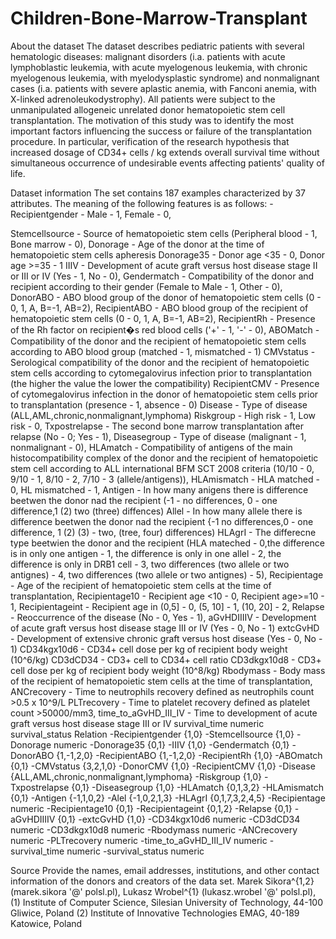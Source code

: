 # Children-Bone-Marrow-Transplant


About the dataset The dataset describes pediatric patients with several hematologic diseases: malignant disorders (i.a. patients with acute lymphoblastic leukemia, with acute myelogenous leukemia, with chronic myelogenous leukemia, with myelodysplastic syndrome) and nonmalignant cases (i.a. patients with severe aplastic anemia, with Fanconi anemia, with X-linked adrenoleukodystrophy). All patients were subject to the unmanipulated allogeneic unrelated donor hematopoietic stem cell transplantation. The motivation of this study was to identify the most important factors influencing the success or failure of the transplantation procedure. In particular, verification of the research hypothesis that increased dosage of CD34+ cells / kg extends overall survival time without simultaneous occurrence of undesirable events affecting patients' quality of life.

Dataset information The set contains 187 examples characterized by 37 attributes. The meaning of the following features is as follows: -Recipientgender - Male - 1, Female - 0,

Stemcellsource - Source of hematopoietic stem cells (Peripheral blood - 1, Bone marrow - 0),
Donorage - Age of the donor at the time of hematopoietic stem cells apheresis
Donorage35 - Donor age <35 - 0, Donor age >=35 - 1
IIIV - Development of acute graft versus host disease stage II or III or IV (Yes - 1, No - 0),
Gendermatch - Compatibility of the donor and recipient according to their gender (Female to Male - 1, Other - 0),
DonorABO - ABO blood group of the donor of hematopoietic stem cells (0 - 0, 1, A, B=-1, AB=2),
RecipientABO - ABO blood group of the recipient of hematopoietic stem cells (0 - 0, 1, A, B=-1, AB=2),
RecipientRh - Presence of the Rh factor on recipient�s red blood cells ('+' - 1, '-' - 0),
ABOMatch - Compatibility of the donor and the recipient of hematopoietic stem cells according to ABO blood group (matched - 1, mismatched - 1)
CMVstatus - Serological compatibility of the donor and the recipient of hematopoietic stem cells according to cytomegalovirus infection prior to transplantation (the higher the value the lower the compatibility)
RecipientCMV - Presence of cytomegalovirus infection in the donor of hematopoietic stem cells prior to transplantation (presence - 1, absence - 0)
Disease - Type of disease (ALL,AML,chronic,nonmalignant,lymphoma)
Riskgroup - High risk - 1, Low risk - 0,
Txpostrelapse - The second bone marrow transplantation after relapse (No - 0; Yes - 1),
Diseasegroup - Type of disease (malignant - 1, nonmalignant - 0),
HLAmatch - Compatibility of antigens of the main histocompatibility complex of the donor and the recipient of hematopoietic stem cell according to ALL international BFM SCT 2008 criteria (10/10 - 0, 9/10 - 1, 8/10 - 2, 7/10 - 3 (allele/antigens)),
HLAmismatch - HLA matched - 0, HL mismatched - 1,
Antigen - In how many anigens there is difference beetwen the donor nad the recipient (-1 - no differences, 0 - one difference,1 (2) two (three) diffences)
Allel - In how many allele there is difference beetwen the donor nad the recipient {-1 no differences,0 - one difference, 1 (2) (3) - two, (tree, four) differences)
HLAgrI - The differecne type beetwien the donor and the recipient (HLA mateched - 0,the difference is in only one antigen - 1, the difference is only in one allel - 2, the difference is only in DRB1 cell - 3, two differences (two allele or two antignes) - 4, two differences (two allele or two antignes) - 5),
Recipientage - Age of the recipient of hematopoietic stem cells at the time of transplantation,
Recipientage10 - Recipient age <10 - 0, Recipient age>=10 - 1,
Recipientageint - Recipient age in (0,5] - 0, (5, 10] - 1, (10, 20] - 2,
Relapse - Reoccurrence of the disease (No - 0, Yes - 1),
aGvHDIIIIV - Development of acute graft versus host disease stage III or IV (Yes - 0, No - 1)
extcGvHD - Development of extensive chronic graft versus host disease (Yes - 0, No - 1)
CD34kgx10d6 - CD34+ cell dose per kg of recipient body weight (10^6/kg)
CD3dCD34 - CD3+ cell to CD34+ cell ratio
CD3dkgx10d8 - CD3+ cell dose per kg of recipient body weight (10^8/kg)
Rbodymass - Body mass of the recipient of hematopoietic stem cells at the time of transplantation,
ANCrecovery - Time to neutrophils recovery defined as neutrophils count >0.5 x 10^9/L
PLTrecovery - Time to platelet recovery defined as platelet count >50000/mm3,
time_to_aGvHD_III_IV - Time to development of acute graft versus host disease stage III or IV
survival_time numeric
survival_status
Relation -Recipientgender {1,0} -Stemcellsource {1,0} -Donorage numeric -Donorage35 {0,1} -IIIV {1,0} -Gendermatch {0,1} -DonorABO {1,-1,2,0} -RecipientABO {1,-1,2,0} -RecipientRh {1,0} -ABOmatch {0,1} -CMVstatus {3,2,1,0} -DonorCMV {1,0} -RecipientCMV {1,0} -Disease {ALL,AML,chronic,nonmalignant,lymphoma} -Riskgroup {1,0} -Txpostrelapse {0,1} -Diseasegroup {1,0} -HLAmatch {0,1,3,2} -HLAmismatch {0,1} -Antigen {-1,1,0,2} -Alel {-1,0,2,1,3} -HLAgrI {0,1,7,3,2,4,5} -Recipientage numeric -Recipientage10 {0,1} -Recipientageint {0,1,2} -Relapse {0,1} -aGvHDIIIIV {0,1} -extcGvHD {1,0} -CD34kgx10d6 numeric -CD3dCD34 numeric -CD3dkgx10d8 numeric -Rbodymass numeric -ANCrecovery numeric -PLTrecovery numeric -time_to_aGvHD_III_IV numeric -survival_time numeric -survival_status numeric

Source Provide the names, email addresses, institutions, and other contact information of the donors and creators of the data set. Marek Sikora^{1,2} (marek.sikora '@' polsl.pl), Lukasz Wrobel^{1} (lukasz.wrobel '@' polsl.pl),
(1) Institute of Computer Science, Silesian University of Technology, 44-100 Gliwice, Poland (2) Institute of Innovative Technologies EMAG, 40-189 Katowice, Poland
